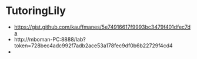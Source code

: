 # TutoringLily


- https://gist.github.com/kauffmanes/5e74916617f9993bc3479f401dfec7da
- http://mboman-PC:8888/lab?token=728bec4adc992f7adb2ace53a178fec9df0b6b22729f4cd4
- 
